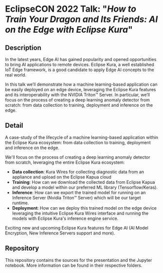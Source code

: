 # EclipseCON 2022 Talk: "_How to Train Your Dragon and Its Friends: AI on the Edge with Eclipse Kura_"

## Description

In the latest years, Edge AI has gained popularity and opened opportunities to bring AI applications to remote devices. Eclipse Kura, a well established IoT Edge framework, is a good candidate to apply Edge AI concepts to the real world.

In this talk we’ll demonstrate how a machine learning-based application can be easily deployed on an edge device, leveraging the Eclipse Kura features and its interoperability with the NVIDIA Triton™ Server. In particular, we’ll focus on the process of creating a deep learning anomaly detector from scratch: from data collection to training, deployment and inference on the edge.

## Detail

A case-study of the lifecycle of a machine learning-based application within the Eclipse Kura ecosystem: from data collection to training, deployment and inference on the edge.

We'll focus on the process of creating a deep learning anomaly detector from scratch, leveraging the entire Eclipse Kura ecosystem:

- **Data collection**: Kura Wires for collecting diagnostic data from an appliance and upload on the Eclipse Kapua cloud
- **Training**: How can we download the collected data from Eclipse Kapua and develop a model within our preferred ML library (Tensorflow/Keras).
- **Inference**: How can we export the trained model for running on an Inference Server (Nvidia Triton™ Server) which will be our target runtime.
- **Deployment**: How can we deploy this trained model on the edge device leveraging the intuitive Eclipse Kura Wires interface and running the models with Eclipse Kura's inference engine service.

Exciting new and upcoming Eclipse Kura features for Edge AI (AI Model Encryption, New Inference Servers support and more).

## Repository

This repository contains the sources for the presentation and the Jupyter notebook. More information can be found  in their respective folders.
